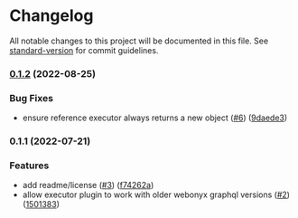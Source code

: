 # Changelog

All notable changes to this project will be documented in this file. See [standard-version](https://github.com/conventional-changelog/standard-version) for commit guidelines.

### [0.1.2](https://github.com/graycoreio/magento2-graphql-introspection-cache/compare/v0.1.1...v0.1.2) (2022-08-25)


### Bug Fixes

* ensure reference executor always returns a new object ([#6](https://github.com/graycoreio/magento2-graphql-introspection-cache/issues/6)) ([9daede3](https://github.com/graycoreio/magento2-graphql-introspection-cache/commit/9daede31b3de7cab58973bdb54ed9a636560bd01))

### 0.1.1 (2022-07-21)


### Features

* add readme/license ([#3](https://github.com/graycoreio/magento2-graphql-introspection-cache/issues/3)) ([f74262a](https://github.com/graycoreio/magento2-graphql-introspection-cache/commit/f74262ae249834f1fed3a82ece2c66a17719c777))
* allow executor plugin to work with older webonyx graphql versions ([#2](https://github.com/graycoreio/magento2-graphql-introspection-cache/issues/2)) ([1501383](https://github.com/graycoreio/magento2-graphql-introspection-cache/commit/1501383fd3adaa34d8a2a29ab94abbfecd1a917c))
